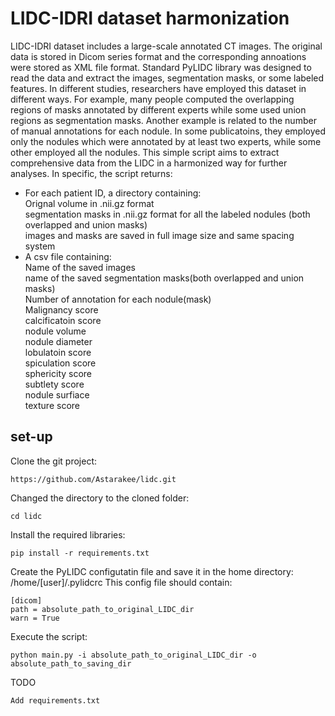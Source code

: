 # LIDC-IDRI dataset harmonization
LIDC-IDRI dataset includes a large-scale annotated CT images. The original data is stored in Dicom series format and
the corresponding annoations were stored as XML file format. Standard PyLIDC library was designed to read
the data and extract the images, segmentation masks, or some labeled features.
In different studies, researchers have employed this dataset in different ways. For example, many people 
computed the overlapping regions of masks annotated by different experts while some used union regions as segmentation masks.
Another example is related to the number of manual annotations for each nodule. In some publicatoins, they employed only
the nodules which were annotated by at least two experts, while some other employed all the nodules.
This simple script aims to extract comprehensive data from the LIDC in a harmonized way for further analyses.
In specific, the script returns:
* For each patient ID, a directory containing: \
          Orignal volume in .nii.gz format \
          segmentation masks in .nii.gz format for all the labeled nodules (both overlapped and union masks) \
          images and masks are saved in full image size and same spacing system 
* A csv file containing: \
          Name of the saved images \
          name of the saved segmentation masks(both overlapped and union masks) \
          Number of annotation for each nodule(mask) \
          Malignancy score \
          calcificatoin score \
          nodule volume \
          nodule diameter \
          lobulatoin score \
          spiculation score \
          sphericity score \
          subtlety score \
          nodule surfiace \
          texture score 
          
          
## set-up

Clone the git project:
```
https://github.com/Astarakee/lidc.git
```
Changed the directory to the cloned folder:
```
cd lidc
```
Install the required libraries:
```
pip install -r requirements.txt
```
Create the PyLIDC configutatin file and save it in the home directory:
/home/[user]/.pylidcrc
This config file should contain:
```
[dicom]
path = absolute_path_to_original_LIDC_dir
warn = True
```
Execute the script:
```
python main.py -i absolute_path_to_original_LIDC_dir -o absolute_path_to_saving_dir
```
TODO
```
Add requirements.txt
```


